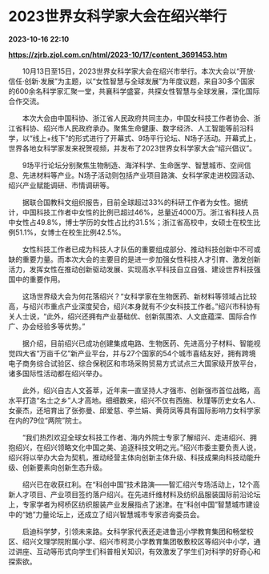 # 2023世界女科学家大会在绍兴举行

**2023-10-16 22:10**

**https://zjrb.zjol.com.cn/html/2023-10/17/content_3691453.htm**

　　10月13日至15日，2023世界女科学家大会在绍兴市举行。本次大会以“开放·信任·创新·发展”为主题，以“女性智慧与全球发展”为年度议题，来自30多个国家的600余名科学家汇聚一堂，共襄科学盛宴，共探女性智慧与全球发展，深化国际合作交流。

　　本次大会由中国科协、浙江省人民政府共同主办，中国女科技工作者协会、浙江省科协、绍兴市人民政府承办。聚焦生命健康、数字经济、人工智能等前沿科学，以“线上+线下”的形式进行了开幕式、9场平行论坛、N场子活动。开幕式上，世界各地女科学家发来祝贺视频，并发布了2023世界女科学家大会“绍兴倡议”。

　　9场平行论坛分别聚焦生物制造、海洋科学、生命医学、智慧城市、空间信息、先进材料等产业。N场子活动则包括产业项目路演、女科学家走进校园活动、绍兴产业赋能调研、市情调研等。

　　据联合国教科文组织报告，目前全球超过33%的科研工作者为女性。据统计，中国科技工作者中女性的比例已超过46%，总量近4000万。浙江省科技人员中女性占49.8%，博士学历的女性占比约31.5%；浙江省高校中，女硕士在校生比例51.1%，女博士在校生比例42.5%。

　　女性科技工作者已成为科技人才队伍的重要组成部分、推动科技创新中不可或缺的重要力量。而本次大会的主要目的是进一步加强女性科技人才引育、激发创新活力，发挥女性在推动创新驱动发展、实现高水平科技自立自强、建设世界科技强国中的重要作用。

　　这场世界级大会为何花落绍兴？“女科学家在生物医药、新材料等领域占比较高，与绍兴市重点产业深度契合，绍兴本身就有不少女科技工作者。”绍兴市科协有关人士说，“此外，绍兴还拥有产业基础优、创新氛围浓、人文底蕴深、国际合作广、办会经验多等优势。”

　　据介绍，目前绍兴已成功创建集成电路、生物医药、先进高分子材料、智能视觉四大省“万亩千亿”新产业平台，并与27个国家的54个城市喜结友好，拥有跨境电子商务综合试验区、综合保税区和市场采购贸易方式试点三大国家级开放平台，诸多国际性活动都在绍兴举办。

　　此外，绍兴自古人文荟萃，近年来一直坚持人才强市、创新强市首位战略，高水平打造“名士之乡”人才高地。细细数来，绍兴不仅有西施、秋瑾等历史女名人、女豪杰，还培育出了张弥曼、邱爱慈、李兰娟、黄荷凤等具有国际影响力女科学家在内的79位“两院”院士。

　　“我们热烈欢迎全球女科技工作者、海内外院士专家了解绍兴、走进绍兴、拥抱绍兴，在绍兴领略文化中国之美、追逐科技文明之光。”绍兴市委主要负责人说，绍兴将以举办大会为契机，推动经营主体向创新主体升级、科技成果向科技动能升级、创新要素向创新生态升级。

　　绍兴已在收获红利。在“科创中国”技术路演——智汇绍兴专场活动上，12个高新人才项目、产业项目签约落户绍兴。在先进纤维材料及纺织品服装国际前沿论坛上，专家学者为柯桥区纺织服装产业发展指点了迷津。在“科创中国”智慧城市建设中的“她”力量论坛上，还成立了绍兴智慧城市专家咨询委员会。

　　启迪科学梦，引领未来路。女科学家代表还走进鲁迅小学教育集团和畅堂校区、绍兴文理学院附属小学、绍兴市柯灵小学教育集团敬敷校区等绍兴中小学，通过讲座、互动等形式向学生们科普相关知识，有效激发了学生们对科学的好奇心和探索欲。